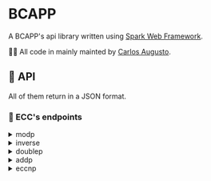 # BCAPP
 A BCAPP's api library written using [Spark Web Framework](https://sparkjava.com/).
 
 :technologist: All code in mainly mainted by [Carlos Augusto](https://github.com/carlosamcruz/BCAPP).
 ## :milky_way: API
 
 All of them return in a JSON format.
 
 ### :bookmark: ECC's endpoints
 
<details><summary>modp</summary><p>
 
It has the same parameters meaning from Ecc.modp(BigInteger n, BigInteger p1). [See java file.](https://github.com/carlosamcruz/BCAPP/blob/master/app/src/main/java/com/nibblelinx/BCAPP/Ecc.java#L47)
 
#### HTTP Request

```
GET https://bcapp-go.herokuapp.com/modp/<n>/<p1>
```
 #### URL Parameters

| Parameter  |  Description  |
| --- | --- |
|  n |  Big Integer |
|  p1 |  Big Integer |

</p>

</details>

<details><summary>inverse</summary><p>
 
It has the same parameters meaning from Ecc.inverse(BigInteger r, BigInteger p). [See java file.](https://github.com/carlosamcruz/BCAPP/blob/master/app/src/main/java/com/nibblelinx/BCAPP/Ecc.java#L54)
 
#### HTTP Request

```
GET https://bcapp-go.herokuapp.com/inverse/<r>/<p>
```
 #### URL Parameters

| Parameter  |  Description  |
| --- | --- |
|  r |  Big Integer |
|  p |  Big Integer |

</p>

</details>

<details><summary>doublep</summary><p>
 
It has the same parameters meaning from Ecc.doublep(BigInteger x, BigInteger y). [See java file.](https://github.com/carlosamcruz/BCAPP/blob/master/app/src/main/java/com/nibblelinx/BCAPP/Ecc.java#L81)
 
#### HTTP Request

```
GET https://bcapp-go.herokuapp.com/doublep/<x>/<y>
```
 #### URL Parameters

| Parameter  |  Description  |
| --- | --- |
|  x |  Big Integer |
|  y |  Big Integer |

</p>

</details>

<details><summary>addp</summary><p>
 
It has the same parameters meaning from Ecc.addp(BigInteger x1, BigInteger y1, BigInteger x2, BigInteger y2). [See java file.](https://github.com/carlosamcruz/BCAPP/blob/master/app/src/main/java/com/nibblelinx/BCAPP/Ecc.java#L96)
 
#### HTTP Request

```
GET https://bcapp-go.herokuapp.com/addp/<x1>/<y1>/<x2>/<y2>
```
 #### URL Parameters

| Parameter  |  Description  |
| --- | --- |
|  x1 |  Big Integer |
|  y1 |  Big Integer |
|  x2 |  Big Integer |
|  y2 |  Big Integer |

</p>

</details>

<details><summary>eccnp</summary><p>
 
It has the same parameters meaning from Ecc.eccnP(BigInteger n, BigInteger x, BigInteger y). [See java file.](https://github.com/carlosamcruz/BCAPP/blob/master/app/src/main/java/com/nibblelinx/BCAPP/Ecc.java#L128)
 
#### HTTP Request

```
GET https://bcapp-go.herokuapp.com/eccnp/<n>/<x>/<y>
```
 #### URL Parameters

| Parameter  |  Description  |
| --- | --- |
|  n |  Big Integer |
|  x |  Big Integer |
|  y |  Big Integer |

</p>

</details>
